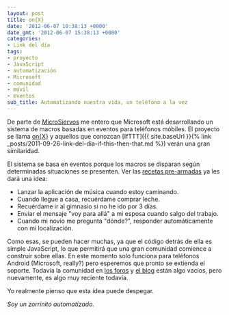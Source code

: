 ```yaml
---
layout: post
title: on{X}
date: '2012-06-07 10:38:13 +0000'
date_gmt: '2012-06-07 15:38:13 +0000'
categories:
- Link del día
tags:
- proyecto
- JavaScript
- automatización
- Microsoft
- comunidad
- móvil
- eventos
sub_title: Automatizando nuestra vida, un teléfono a la vez
---
```


De parte de [MicroSiervos](http://www.microsiervos.com/archivo/gadgets/onx-microsoft-automatiza-acciones-telefonos-android.html) me entero que Microsoft está desarrollando un sistema de macros basadas en eventos para teléfonos móbiles. El proyecto se llama [on{X}](https://www.onx.ms/) y aquellos que conozcan [IfTTT]({{ site.baseUrl }}{% link _posts/2011-09-26-link-del-dia-if-this-then-that.md %}) verán una gran similaridad.

El sistema se basa en eventos porque los macros se disparan según determinadas situaciones se presenten. Ver las [recetas pre-armadas](https://www.onx.ms/#recipesPage) ya les dará una idea:

- Lanzar la aplicación de música cuando estoy caminando.
- Cuando llegue a casa, recuérdame comprar leche.
- Recuérdame ir al gimnasio si no he ido por 3 días.
- Enviar el mensaje "voy para allá" a mi esposa cuando salgo del trabajo.
- Cuando mi novio me pregunta "dónde?", responder automáticamente con mi localización.

Como esas, se pueden hacer muchas, ya que el código detrás de ella es simple JavaScript, lo que permitirá que una gran comunidad comience a construir sobre ellas. En este momento solo funciona para teléfonos Android (Microsoft, really?) pero esperemos que pronto se extienda el soporte. Todavía la comunidad en [los foros](https://dev.onx.ms/forum) y [el blog](https://dev.onx.ms/blog/) están algo vacíos, pero nuevamente, es algo muy reciente todavía.

Yo realmente pienso que esta idea puede despegar.

_Soy un zorrinito automatizado._

